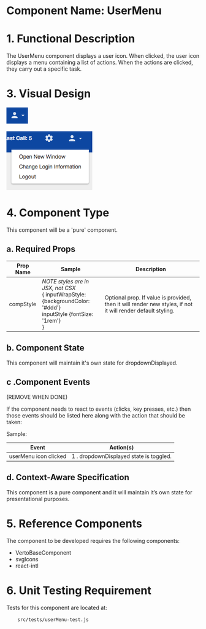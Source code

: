 # Component Name:  UserMenu   #
# 1. Functional Description #

The UserMenu component displays a user icon. When clicked, the user icon displays a menu containing a list of actions. When the actions are clicked, they carry out a specific task.

# 3. Visual Design #  

![UserMenu Icon](img/um-icon.png)<br><br>
![UserMenu Menu](img/um-menu.png)

# 4. Component Type #

This component will be a 'pure' component.

## a. Required Props ##

| Prop Name | Sample | Description |
| ------------ | ------------- | ------------- |
| compStyle |  _NOTE styles are in JSX, not CSX_ <br>{ inputWrapStyle: <br> {backgroundColor: '#ddd'} <br>inputStyle {fontSize: '1rem'}<br> } |  Optional prop. If value is provided, then it will render new styles, if not it will render default styling. |


## b. Component State ##

This component will maintain it's own state for dropdownDisplayed.

## c .Component Events ##
(REMOVE WHEN DONE)

If the component needs to react to events (clicks, key presses, etc.) then those events should be listed here along with the action that should be taken:

Sample:

| Event | Action(s) |
| ------------ | ------------- |
| userMenu icon clicked | 1 . dropdownDisplayed state is toggled.|

## d. Context-Aware Specification ##

This component is a pure component and it will maintain it’s own state for presentational purposes.

# 5. Reference Components #

The component to be developed requires the following components:

- VertoBaseComponent
- svgIcons
- react-intl

# 6. Unit Testing Requirement #

Tests for this component are located at:

        src/tests/userMenu-test.js
